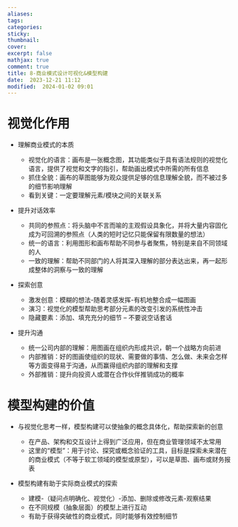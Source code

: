 ```yaml
---
aliases: 
tags: 
categories:
sticky:
thumbnail:
cover: 
excerpt: false
mathjax: true
comment: true
title: 8-商业模式设计可视化&模型构建
date:  2023-12-21 11:12
modified:  2024-01-02 09:01
---
```


# 视觉化作用

- 理解商业模式的本质
	- 视觉化的语言：画布是一张概念图，其功能类似于具有语法规则的视觉化语言，提供了视觉和文字的指引，帮助画出模式中所需的所有信息
	- 抓住全貌：画布的草图能够为观众提供足够的信息理解全貌，而不被过多的细节影响理解
	- 看到关键：一定要理解元素/模块之间的关联关系

- 提升对话效率
	- 共同的参照点：将头脑中不言而喻的主观假设具象化，并将大量内容固化成为可回溯的参照点（人类的短时记忆只能保留有限数量的想法）
	- 统一的语言：利用图形和画布帮助不同参与者聚焦，特别是来自不同领域的人
	- 一致的理解：帮助不同部门的人将其深入理解的部分表达出来，再一起形成整体的洞察与一致的理解

- 探索创意
	- 激发创意：模糊的想法-随着灵感发挥-有机地整合成一幅图画
	- 演习：视觉化的模型帮助思考部分元素的改变引发的系统性冲击
	- 隐藏要素：添加、填充充分的细节 – 不要说空话套话

- 提升沟通
	- 统一公司内部的理解：用图画在组织内形成共识，朝一个战略方向前进
	- 内部推销：好的图画使组织的现状、需要做的事情、怎么做、未来会怎样等方面变得易于沟通，从而赢得组织内部的理解和支撑
	- 外部推销：提升向投资人或潜在合作伙伴推销成功的概率

# 模型构建的价值

- 与视觉化思考一样，模型构建可以使抽象的概念具体化，帮助探索新的创意
	- 在产品、架构和交互设计上得到广泛应用，但在商业管理领域不太常用
	- 这里的“模型”：用于讨论、探究或概念验证的工具，目标是探索未来潜在的商业模式（不等于软工领域的模型或原型），可以是草图、画布或财务报表

- 模型构建有助于实际商业模式的探索
	- 建模-（疑问点明确化、视觉化）-添加、删除或修改元素-观察结果
	- 在不同规模（抽象层面）的模型上进行互动
	- 有助于获得突破性的商业模式，同时能够有效控制细节
